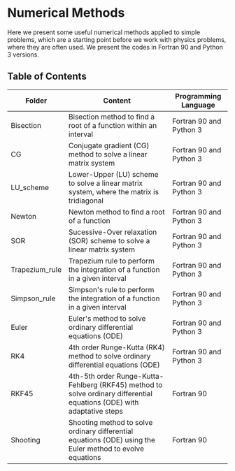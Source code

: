 # Numerical Methods

Here we present some useful numerical methods applied to simple problems, which are a starting point before we work with physics problems, where
they are often used. We present the codes in Fortran 90 and Python 3 versions.

## Table of Contents

<table>
  <thead>
    <tr>
      <th>Folder</th>
      <th>Content</th>
      <th>Programming Language</th>
    </tr>
  </thead>
  <tbody>
    <tr>
      <td>Bisection </td>
      <td>Bisection method to find a root of a function within an interval</td>
      <td>Fortran 90 and Python 3</td>
    </tr>
    <tr>
      <td>CG </td>
      <td>Conjugate gradient (CG) method to solve a linear matrix system</td>
      <td>Fortran 90 and Python 3</td>
    </tr>
    <tr>
      <td>LU_scheme </td>
      <td>Lower-Upper (LU) scheme to solve a linear matrix system, where the matrix is tridiagonal</td>
      <td>Fortran 90 and Python 3</td>
    </tr> 
    <tr>
      <td>Newton </td>
      <td>Newton method to find a root of a function</td>
      <td>Fortran 90 and Python 3</td>
    </tr> 
    <tr>
      <td>SOR </td>
      <td>Sucessive-Over relaxation (SOR) scheme to solve a linear matrix system</td>
      <td>Fortran 90 and Python 3</td>
    </tr> 
    <tr>
      <td>Trapezium_rule </td>
      <td>Trapezium rule to perform the integration of a function in a given interval</td>
      <td>Fortran 90 and Python 3</td>
    </tr> 
    <tr>
      <td>Simpson_rule </td>
      <td>Simpson's rule to perform the integration of a function in a given interval</td>
      <td>Fortran 90 and Python 3</td>
    </tr> 
    <tr>
      <td>Euler </td>
      <td>Euler's method to solve ordinary differential equations (ODE)</td>
      <td>Fortran 90 and Python 3</td>
    </tr>
    <tr>
      <td>RK4 </td>
      <td>4th order Runge-Kutta (RK4) method to solve ordinary differential equations (ODE)</td>
      <td>Fortran 90 and Python 3</td>
    </tr>
    <tr>
      <td>RKF45 </td>
      <td>4th-5th order Runge-Kutta-Fehlberg (RKF45) method to solve ordinary differential equations (ODE) with adaptative steps</td>
      <td>Fortran 90</td>
    </tr>
    <tr>
      <td>Shooting </td>
      <td>Shooting method to solve ordinary differential equations (ODE) using the Euler method to evolve equations</td>
      <td>Fortran 90</td>
    </tr>
    
  </tbody>

</table>
